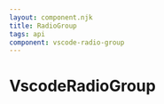 ```yaml
---
layout: component.njk
title: RadioGroup
tags: api
component: vscode-radio-group
---
```


# VscodeRadioGroup
